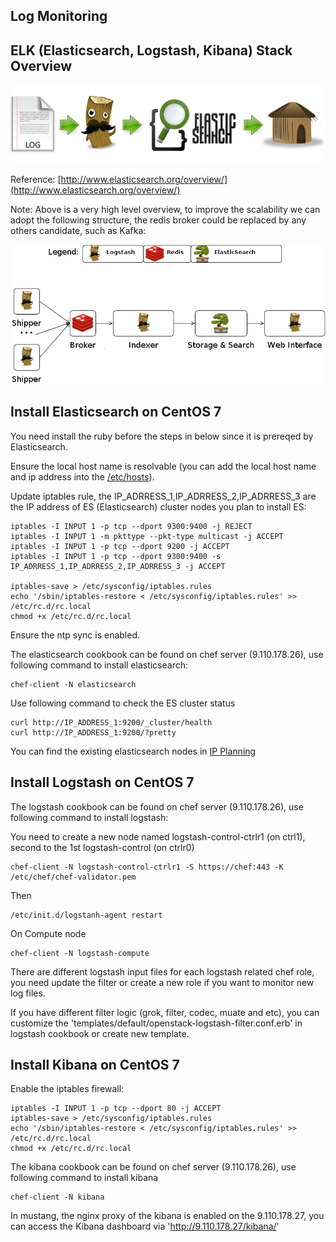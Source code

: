 ## Log Monitoring

## ELK (Elasticsearch, Logstash, Kibana) Stack Overview
![ELK Overview](/images/20141202_file_logstash_es_kibana.png)

Reference: [http://www.elasticsearch.org/overview/](http://www.elasticsearch.org/overview/)

Note: Above is a very high level overview, to improve the scalability we can adopt the following structure, the redis broker could be replaced by any others candidate, such as Kafka:

![Centralized ELK Overview](/images/20141202_advanced_elk.png)

## Install Elasticsearch on CentOS 7
You need install the ruby before the steps in below since it is prereqed by Elasticsearch.

Ensure the local host name is resolvable (you can add the local host name and ip address into the [/etc/hosts](/samples/hosts/hosts)).

Update iptables rule, the IP_ADRRESS_1,IP_ADRRESS_2,IP_ADRRESS_3 are the IP address of ES (Elasticsearch) cluster nodes you plan to install ES:

	iptables -I INPUT 1 -p tcp --dport 9300:9400 -j REJECT
	iptables -I INPUT 1 -m pkttype --pkt-type multicast -j ACCEPT
	iptables -I INPUT 1 -p tcp --dport 9200 -j ACCEPT
	iptables -I INPUT 1 -p tcp --dport 9300:9400 -s IP_ADRRESS_1,IP_ADRRESS_2,IP_ADRRESS_3 -j ACCEPT

	iptables-save > /etc/sysconfig/iptables.rules    
	echo '/sbin/iptables-restore < /etc/sysconfig/iptables.rules' >> /etc/rc.d/rc.local    
	chmod +x /etc/rc.d/rc.local    

Ensure the ntp sync is enabled.

The elasticsearch cookbook can be found on chef server (9.110.178.26), use following command to install elasticsearch:

	chef-client -N elasticsearch

Use following command to check the ES cluster status

	curl http://IP_ADDRESS_1:9200/_cluster/health    
	curl http://IP_ADDRESS_1:9200/?pretty

You can find the existing elasticsearch nodes in [IP Planning](IPPlanning.markdown)

## Install Logstash on CentOS 7
The logstash cookbook can be found on chef server (9.110.178.26), use following command to install logstash:

You need to create a new node named logstash-control-ctrlr1 (on ctrl1), second to the 1st logstash-control (on ctrlr0)

	chef-client -N logstash-control-ctrlr1 -S https://chef:443 -K /etc/chef/chef-validator.pem

Then 

	/etc/init.d/logstanh-agent restart

On Compute node

	chef-client -N logstash-compute

There are different logstash input files for each logstash related chef role, you need update the filter or create a new role if you want to monitor new log files.

If you have different filter logic (grok, filter, codec, muate and etc), you can customize the 'templates/default/openstack-logstash-filter.conf.erb' in logstash cookbook or create new template.


## Install Kibana on CentOS 7

Enable the iptables firewall:    

	iptables -I INPUT 1 -p tcp --dport 80 -j ACCEPT    
	iptables-save > /etc/sysconfig/iptables.rules    
	echo '/sbin/iptables-restore < /etc/sysconfig/iptables.rules' >> /etc/rc.d/rc.local    
	chmod +x /etc/rc.d/rc.local    

The kibana cookbook can be found on chef server (9.110.178.26), use following command to install kibana

	chef-client -N kibana

In mustang, the nginx proxy of the kibana is enabled on the 9.110.178.27, you can access the Kibana dashboard via 'http://9.110.178.27/kibana/'
